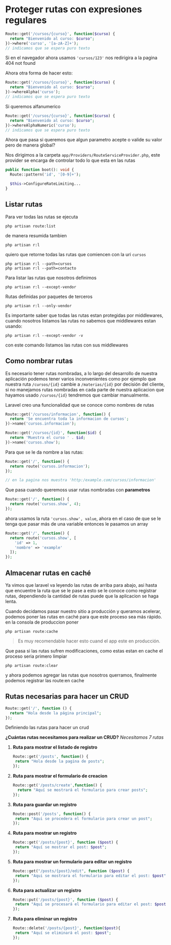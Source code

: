 # Proteger rutas con expresiones regulares

```php
Route::get('/cursos/{curso}', function($curso) {
  return "Bienvenido al curso: $curso";
})->where('curso', '[a-zA-Z]+'); 
// indicamos que se espera puro texto
```
Si en el navegador ahora usamos `'cursos/123'` nos redirigira a la pagina 404 not found

Ahora otra forma de hacer esto:
```php
Route::get('/cursos/{curso}', function($curso) {
  return "Bienvenido al curso: $curso";
})->whereAlpha('curso'); 
// indicamos que se espera puro texto
```
Si queremos alfanumerico
```php
Route::get('/cursos/{curso}', function($curso) {
  return "Bienvenido al curso: $curso";
})->whereAlphaNumeric('curso'); 
// indicamos que se espera puro texto
```

Ahora que pasa si queremos que algun parametro acepte o valide su valor pero de manera global?

Nos dirigimos a la carpeta `app/Providers/RouteServiceProvider.php`, este provider se encarga de controlar todo lo que esta en las rutas

```php
public function boot(): void {
  Route::pattern('id', '[0-9]+');

  $this->ConfigureRateLimiting...
}
```

## Listar rutas

Para ver todas las rutas se ejecuta
```
php artisan route:list
```
de manera resumida tambien
```
php artisan r:l
```

quiero que retorne todas las rutas que comiencen con la uri `cursos`

```
php artisan r:l --path=cursos
php artisan r:l --path=contacto
```

Para listar las rutas que nosotros definimos
```
php artisan r:l --except-vendor
```
Rutas definidas por paquetes de terceros
```
php artisan r:l --only-vendor
```


Es importante saber que todas las rutas estan protegidas por middlewares, cuando nosotros listamos las rutas no sabemos que middlewares estan usando:
```
php artisan r:l --except-vendor -v
```
con este comando listamos las rutas con sus middlewares

## Como nombrar rutas

Es necesario tener rutas nombradas, a lo largo del desarrollo de nuestra aplicación podemos tener varios inconvenientes como por ejemplo que nuestra ruta `/cursos/{id}` cambie a `/materias/{id}` por decisión del cliente, si no manejamos rutas nombradas en cada parte de nuestra aplicacion que hayamos usado `/cursos/{id}` tendremos que cambiar manualmente.

Laravel creo una funcionalidad que se conoce como nombres de rutas

```php
Route::get('/cursos/informacion', function() {
  return 'Se encuentra toda la informacion de cursos';
})->name('cursos.informacion');

Route::get('/cursos/{id}', function($id) {
  return 'Muestra el curso ' . $id;
})->name('cursos.show');
```

Para que se le da nombre a las rutas:
```php
Route::get('/', function() {
  return route('cursos.informacion');
});

// en la pagina nos muestra 'http:/example.com/cursos/informacion'
```

Que pasa cuando queremoss usar rutas nombradas con **parametros**
```php
Route::get('/', function() {
  return route('cursos.show', 4);
});
```
ahora usamos la ruta `'cursos.show', value`, ahora en el caso de que se le tenga que pasar más de una variable entonces le pasamos un array
```php
Route::get('/', function() {
  return route('cursos.show', [
    'id' => 1,
    'nombre' => 'example'
  ]);
});
```

## Almacenar rutas en caché

Ya vimos que laravel va leyendo las rutas de arriba para abajo, asi hasta que encuentre la ruta que se le pase a esto se le conoce como registrar rutas, dependiendo la cantidad de rutas puede que la aplicacion se haga lenta.

Cuando decidamos pasar nuestro sitio a producción y queramos acelerar, podemos poner las rutas en caché para que este proceso sea más rápido. en la consola de produccion poner
```
php artisan route:cache
```
> Es muy recomendable hacer esto cuand el app este en producción.

Que pasa si las rutas sufren modificaciones, como estas estan en cache el proceso seria primero limpiar
```
php artisan route:clear
```
y ahora podemos agregar las rutas que nosotros querramos, finalmente podemos registrar las route:en cache

## Rutas necesarias para hacer un CRUD

```php
Route::get('/', function () {
  return "Hola desde la página principal";
});
```

Definiendo las rutas para hacer un crud

**¿Cuántas rutas necesitamos para realizar un CRUD?** _Necesitamos 7 rutas_

1. **Ruta para mostrar el listado de registro**
   ```php
   Route::get('/posts', function() {
    return "Hola desde la pagina de posts"; 
   });
   ```
2. **Ruta para mostrar el formulario de creacion**
    ```php
    Route::get('/posts/create',function() {
      return "Aquí se mostrará el formulario para crear posts";
    });
    ```
3. **Ruta para guardar un registro**
   ```php
   Route::post('/posts', function() {
    return "Aqui se procedera el formulario para crear un post";
   });
   ```
4. **Ruta para mostrar un registro**
   ```php
   Route::get('/posts/{post}', function ($post) {
    return "Aquí se mostrar el post: $post";
   });
   ```
5. **Ruta para mostrar un formulario para editar un registro**
   ```php
   Route::get("/posts/{post}/edit", function ($post) {
    return "Aqui se mostrara el formulario para editar el post: $post";
   });
   ```
6. **Ruta para actualizar un registro**
   ```php
   Route::put('/posts/{post}', function ($post) {
    return "Aquí se procesará el formulario para editar el post: $post";
   });
   ```
7. **Ruta para eliminar un registro**
   ```php
   Route::delete('/posts/{post}', function($post){
    return "Aquí se eliminará el post: $post";
   });
   ```


